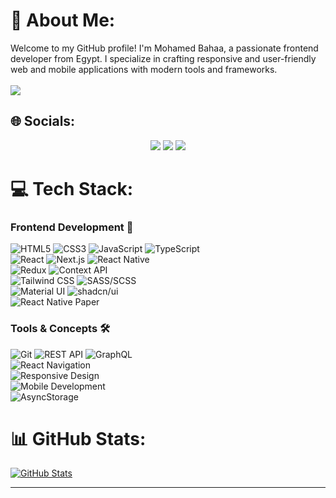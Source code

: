# 💫 About Me:
Welcome to my GitHub profile! I'm Mohamed Bahaa, a passionate frontend developer from Egypt. I specialize in crafting responsive and user-friendly web and mobile applications with modern tools and frameworks.<br><br>
![](https://komarev.com/ghpvc/?username=Mowaah&color=blue&style=for-the-badge)<br>

## 🌐 Socials:
<p align="center">
  <a href="https://linkedin.com/in/yourprofile"><img src="https://skillicons.dev/icons?i=linkedin" /></a>
  <a href="mailto:your.email@example.com"><img src="https://skillicons.dev/icons?i=gmail" /></a>
  <a href="https://twitter.com/yourprofile"><img src="https://skillicons.dev/icons?i=twitter" /></a>
</p>

# 💻 Tech Stack:
### Frontend Development 🚀
![HTML5](https://img.shields.io/badge/html5-%23E34F26.svg?style=for-the-badge&logo=html5&logoColor=white) 
![CSS3](https://img.shields.io/badge/css3-%231572B6.svg?style=for-the-badge&logo=css3&logoColor=white) 
![JavaScript](https://img.shields.io/badge/javascript-%23323330.svg?style=for-the-badge&logo=javascript&logoColor=%23F7DF1E) 
![TypeScript](https://img.shields.io/badge/typescript-%23007ACC.svg?style=for-the-badge&logo=typescript&logoColor=white)  
![React](https://img.shields.io/badge/react-%2320232a.svg?style=for-the-badge&logo=react&logoColor=%2361DAFB) 
![Next.js](https://img.shields.io/badge/Next.js-000000?style=for-the-badge&logo=next.js&logoColor=white) 
![React Native](https://img.shields.io/badge/react%20native-%2320232a.svg?style=for-the-badge&logo=react&logoColor=%2361DAFB)  
![Redux](https://img.shields.io/badge/redux-%23593d88.svg?style=for-the-badge&logo=redux&logoColor=white) 
![Context API](https://img.shields.io/badge/context%20api-%2320232a.svg?style=for-the-badge&logo=react&logoColor=%2361DAFB)  
![Tailwind CSS](https://img.shields.io/badge/tailwindcss-%2338B2AC.svg?style=for-the-badge&logo=tailwind-css&logoColor=white) 
![SASS/SCSS](https://img.shields.io/badge/sass-%23CC6699.svg?style=for-the-badge&logo=sass&logoColor=white)  
![Material UI](https://img.shields.io/badge/material%20ui-%230081CB.svg?style=for-the-badge&logo=material-ui&logoColor=white) 
![shadcn/ui](https://img.shields.io/badge/shadcn%2Fui-000000?style=for-the-badge&logo=shadcn&logoColor=white)  
![React Native Paper](https://img.shields.io/badge/react%20native%20paper-%234A90E2.svg?style=for-the-badge&logo=react&logoColor=white)

### Tools & Concepts 🛠️
![Git](https://img.shields.io/badge/git-%23F05033.svg?style=for-the-badge&logo=git&logoColor=white) 
![REST API](https://img.shields.io/badge/rest%20api-%23000000.svg?style=for-the-badge&logo=rest&logoColor=white) 
![GraphQL](https://img.shields.io/badge/graphql-%23E10098.svg?style=for-the-badge&logo=graphql&logoColor=white)  
![React Navigation](https://img.shields.io/badge/react%20navigation-%2320232a.svg?style=for-the-badge&logo=react&logoColor=%2361DAFB)  
![Responsive Design](https://img.shields.io/badge/responsive%20design-%2300C7B7.svg?style=for-the-badge&logo=responsive-design&logoColor=white)  
![Mobile Development](https://img.shields.io/badge/mobile%20development-%234285F4.svg?style=for-the-badge&logo=mobile&logoColor=white)  
![AsyncStorage](https://img.shields.io/badge/asyncstorage-%23FFCA28.svg?style=for-the-badge&logo=react&logoColor=black)

# 📊 GitHub Stats:
[![GitHub Stats](https://github-readme-stats.vercel.app/api?username=Mowaah&show_icons=true&theme=radical)](https://github.com/anuraghazra/github-readme-stats)

---

